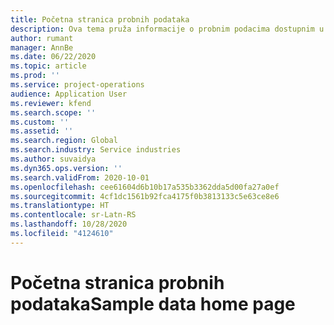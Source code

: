 ```yaml
---
title: Početna stranica probnih podataka
description: Ova tema pruža informacije o probnim podacima dostupnim u usluzi Dynamics 365 Project operations.
author: rumant
manager: AnnBe
ms.date: 06/22/2020
ms.topic: article
ms.prod: ''
ms.service: project-operations
audience: Application User
ms.reviewer: kfend
ms.search.scope: ''
ms.custom: ''
ms.assetid: ''
ms.search.region: Global
ms.search.industry: Service industries
ms.author: suvaidya
ms.dyn365.ops.version: ''
ms.search.validFrom: 2020-10-01
ms.openlocfilehash: cee61604d6b10b17a535b3362dda5d00fa27a0ef
ms.sourcegitcommit: 4cf1dc1561b92fca4175f0b3813133c5e63ce8e6
ms.translationtype: HT
ms.contentlocale: sr-Latn-RS
ms.lasthandoff: 10/28/2020
ms.locfileid: "4124610"
---
```

# <a name="sample-data-home-page"></a><span data-ttu-id="c3d45-103">Početna stranica probnih podataka</span><span class="sxs-lookup"><span data-stu-id="c3d45-103">Sample data home page</span></span>
